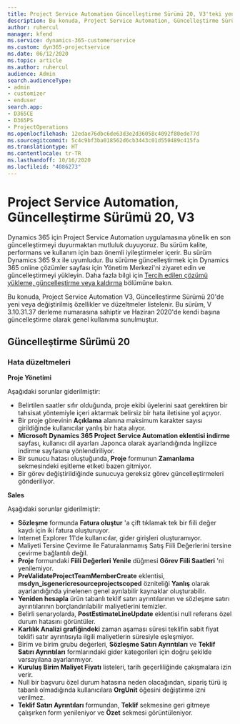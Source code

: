 ```yaml
---
title: Project Service Automation Güncelleştirme Sürümü 20, V3'teki yenilikler veya değişiklikler
description: Bu konuda, Project Service Automation, Güncelleştirme Sürümü 20, V3'teki özellikler ve düzeltmeler listelenir
author: ruhercul
manager: kfend
ms.service: dynamics-365-customerservice
ms.custom: dyn365-projectservice
ms.date: 06/12/2020
ms.topic: article
ms.author: ruhercul
audience: Admin
search.audienceType:
- admin
- customizer
- enduser
search.app:
- D365CE
- D365PS
- ProjectOperations
ms.openlocfilehash: 12edae76dbc6de63d3e2d36058c4092f80ede77d
ms.sourcegitcommit: 5c4c9bf3ba018562d6cb3443c01d550489c415fa
ms.translationtype: HT
ms.contentlocale: tr-TR
ms.lasthandoff: 10/16/2020
ms.locfileid: "4086273"
---
```

# <a name="project-service-automation-update-release-20-v3"></a>Project Service Automation, Güncelleştirme Sürümü 20, V3

Dynamics 365 için Project Service Automation uygulamasına yönelik en son güncelleştirmeyi duyurmaktan mutluluk duyuyoruz. Bu sürüm kalite, performans ve kullanım için bazı önemli iyileştirmeler içerir. Bu sürüm Dynamics 365 9.x ile uyumludur. Bu sürüme güncelleştirmek için Dynamics 365 online çözümler sayfası için Yönetim Merkezi'ni ziyaret edin ve güncelleştirmeyi yükleyin. Daha fazla bilgi için [Tercih edilen çözümü yükleme, güncelleştirme veya kaldırma](https://docs.microsoft.com/power-platform/admin/install-remove-preferred-solution) bölümüne bakın.

Bu konuda, Project Service Automation V3, Güncelleştirme Sürümü 20'de yeni veya değiştirilmiş özellikler ve düzeltmeler listelenir. Bu sürüm, V 3.10.31.37 derleme numarasına sahiptir ve Haziran 2020'de kendi başına güncelleştirme olarak genel kullanıma sunulmuştur.

## <a name="update-release-20"></a>Güncelleştirme Sürümü 20

### <a name="bug-fixes"></a>Hata düzeltmeleri

**Proje Yönetimi**

Aşağıdaki sorunlar giderilmiştir:

- Belirtilen saatler sıfır olduğunda, proje ekibi üyelerini saat gerektiren bir tahsisat yöntemiyle içeri aktarmak belirsiz bir hata iletisine yol açıyor.
- Bir proje görevinin **Açıklama** alanına maksimum karakter sayısı girildiğinde kullanıcılar yanlış bir hata alıyor.
- **Microsoft Dynamics 365 Project Service Automation eklentisi indirme** sayfası, kullanıcı dil ayarları Japonca olarak ayarlandığında İngilizce indirme sayfasına yönlendiriliyor.
- Bir sunucu hatası oluştuğunda, **Proje** formunun **Zamanlama** sekmesindeki eşitleme etiketi bazen gitmiyor.
- Bir görev değiştirildiğinde sunucuya gereksiz görev güncelleştirmeleri gönderiliyor.

**Sales**

Aşağıdaki sorunlar giderilmiştir:

- **Sözleşme** formunda **Fatura oluştur** 'a çift tıklamak tek bir fiili değer kaydı için iki fatura oluşturuyor.
- Internet Explorer 11'de kullanıcılar, gider girişleri oluşturamıyor.
- Maliyeti Tersine Çevirme ile Faturalanmamış Satış Fiili Değerlerini tersine çevirme bağlantılı değil.
- **Proje** formundaki **Fiili Değerleri Yenile** düğmesi **Görev Fiili Saatleri** 'ni yenilemiyor.
- **PreValidateProjectTeamMemberCreate** eklentisi, **msdyn_isgenericresourceprojectscoped** özniteliği **Yanlış** olarak ayarlandığında yinelenen genel ayrılabilir kaynaklar oluşturabilir.
- **Yeniden hesapla** ürün tabanlı teklif satırı ayrıntılarının ve sözleşme satırı ayrıntılarının borçlandırılabilir maliyetlerini temizler.
- Belirli senaryolarda, **PostEstimateLineUpdate** eklentisi null referans özel durum hatasını görüntüler.
- **Karlılık Analizi grafiğindeki** zaman aşaması süresi teklifin sabit fiyat teklifi satır ayrıntısıyla ilgili maliyetlerin süresiyle eşleşmiyor.
- Birim ve birim grubu değerleri, **Sözleşme Satırı Ayrıntıları** ve **Teklif Satırı Ayrıntıları**  formlarındaki gider kategorileri için doğru şekilde varsayılana ayarlanmıyor.
- **Kuruluş Birim Maliyet Fiyatı** listeleri, tarih geçerliliğinde çakışmalara izin verir.
- Null bir başvuru özel durum hatasına neden olacağından, sipariş türü iş tabanlı olmadığında kullanıcılara **OrgUnit** öğesini değiştirme izni verilmez.
- **Teklif Satırı Ayrıntıları** formundan, **Teklif** sekmesine geri gitmeye çalışırken form yenileniyor ve **Özet** sekmesi görüntüleniyor.
